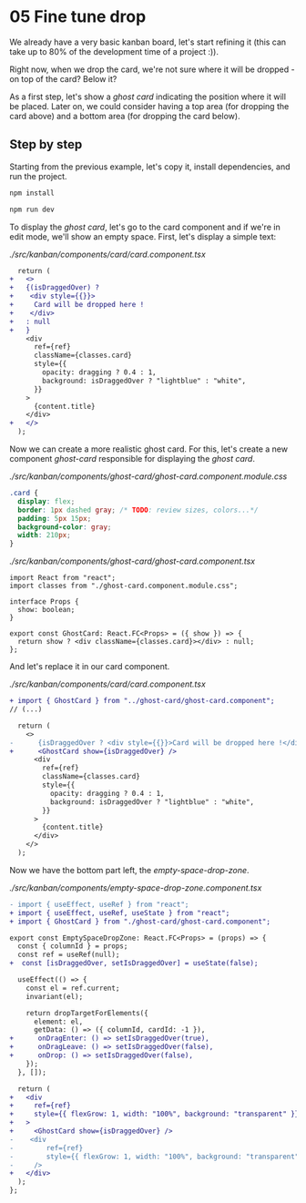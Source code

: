 # 05 Fine tune drop

We already have a very basic kanban board, let's start refining it (this can take up to 80% of the development time of a project :)).

Right now, when we drop the card, we're not sure where it will be dropped - on top of the card? Below it?

As a first step, let's show a _ghost card_ indicating the position where it will be placed. Later on, we could consider having a top area (for dropping the card above) and a bottom area (for dropping the card below).

## Step by step

Starting from the previous example, let's copy it, install dependencies, and run the project.

```bash
npm install
```

```bash
npm run dev
```

To display the _ghost card_, let's go to the card component and if we're in edit mode, we'll show an empty space. First, let's display a simple text:

_./src/kanban/components/card/card.component.tsx_

```diff
  return (
+   <>
+   {(isDraggedOver) ?
+    <div style={{}}>
+     Card will be dropped here !
+    </div>
+   : null
+   }
    <div
      ref={ref}
      className={classes.card}
      style={{
        opacity: dragging ? 0.4 : 1,
        background: isDraggedOver ? "lightblue" : "white",
      }}
    >
      {content.title}
    </div>
+   </>
  );
```

Now we can create a more realistic ghost card. For this, let's create a new component _ghost-card_ responsible for displaying the _ghost card_.

_./src/kanban/components/ghost-card/ghost-card.component.module.css_

```css
.card {
  display: flex;
  border: 1px dashed gray; /* TODO: review sizes, colors...*/
  padding: 5px 15px;
  background-color: gray;
  width: 210px;
}
```

_./src/kanban/components/ghost-card/ghost-card.component.tsx_

```tsx
import React from "react";
import classes from "./ghost-card.component.module.css";

interface Props {
  show: boolean;
}

export const GhostCard: React.FC<Props> = ({ show }) => {
  return show ? <div className={classes.card}></div> : null;
};
```

And let's replace it in our card component.

_./src/kanban/components/card/card.component.tsx_

```diff
+ import { GhostCard } from "../ghost-card/ghost-card.component";
// (...)

  return (
    <>
-      {isDraggedOver ? <div style={{}}>Card will be dropped here !</div> : null}
+      <GhostCard show={isDraggedOver} />
      <div
        ref={ref}
        className={classes.card}
        style={{
          opacity: dragging ? 0.4 : 1,
          background: isDraggedOver ? "lightblue" : "white",
        }}
      >
        {content.title}
      </div>
    </>
  );
```

Now we have the bottom part left, the _empty-space-drop-zone_.

_./src/kanban/components/empty-space-drop-zone.component.tsx_

```diff
- import { useEffect, useRef } from "react";
+ import { useEffect, useRef, useState } from "react";
+ import { GhostCard } from "./ghost-card/ghost-card.component";

export const EmptySpaceDropZone: React.FC<Props> = (props) => {
  const { columnId } = props;
  const ref = useRef(null);
+  const [isDraggedOver, setIsDraggedOver] = useState(false);

  useEffect(() => {
    const el = ref.current;
    invariant(el);

    return dropTargetForElements({
      element: el,
      getData: () => ({ columnId, cardId: -1 }),
+      onDragEnter: () => setIsDraggedOver(true),
+      onDragLeave: () => setIsDraggedOver(false),
+      onDrop: () => setIsDraggedOver(false),
    });
  }, []);

  return (
+   <div
+     ref={ref}
+     style={{ flexGrow: 1, width: "100%", background: "transparent" }}
+   >
+     <GhostCard show={isDraggedOver} />
-    <div
-        ref={ref}
-        style={{ flexGrow: 1, width: "100%", background: "transparent" }}
-     />
+   </div>
  );
};
```
